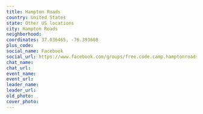```yaml
---
title: Hampton Roads
country: United States
state: Other US locations
city: Hampton Roads
neighborhood: 
coordinates: 37.036465, -76.393608
plus_code:
social_name: Facebook
social_url: https://www.facebook.com/groups/free.code.camp.hamptonroads
chat_name:
chat_url:
event_name:
event_url:
leader_name:
leader_url:
old_photo: 
cover_photo:
---
```

